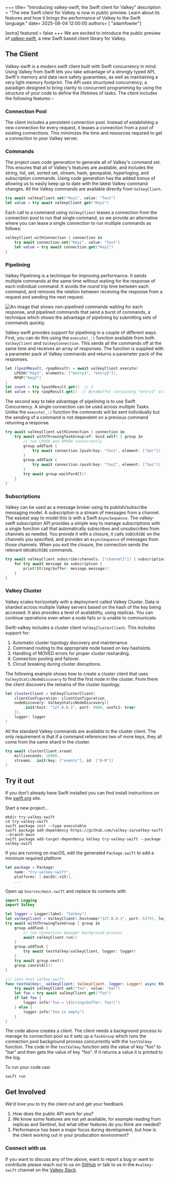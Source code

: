 +++
title= "Introducing valkey-swift, the Swift client for Valkey"
description = "The new Swift client for Valkey is now in public preview. Learn about its features and how it brings the performance of Valkey to the Swift language."
date= 2025-08-04 12:00:00
authors= [ "adamfowler"]

[extra]
featured = false
+++
We are excited to introduce the public preview of [valkey-swift](https://github.com/valkey-io/valkey-swift), a new Swift based client library for Valkey.

## The Client

Valkey-swift is a modern swift client built with Swift concurrency in mind. Using Valkey from Swift lets you take advantage of a strongly typed API, Swift's memory and data race safety guarantees, as well as maintaining a very light memory footprint. The API uses structured concurrency; a paradigm designed to bring clarity to concurrent programming by using the structure of your code to define the lifetimes of tasks. The client includes the following features –

### Connection Pool

The client includes a persistent connection pool. Instead of establishing a new connection for every request, it leases a connection from a pool of existing connections. This minimizes the time and resources required to get a connection to your Valkey server. 

### Commands

The project uses code generation to generate all of Valkey's command set. This ensures that all of Valkey's features are available, and includes the string, list, set, sorted set, stream, hash, geospatial, hyperloglog, and subscription commands. Using code generation has the added bonus of allowing us to easily keep up to date with the latest Valkey command changes. All the Valkey commands are available directly from `ValkeyClient`. 

```swift
try await valkeyClient.set("Key1", value: "Test")
let value = try await valkeyClient.get("Key1")
```

Each call to a command using `ValkeyClient` leases a connection from the connection pool to run that single command, so we provide an alternative where you can lease a single connection to run multiple commands as follows:

```swift
valkeyClient.withConnection { connection in
    try await connection.set("Key1", value: "Test")
    let value = try await connection.get("Key1")
}
```

### Pipelining

Valkey Pipelining is a technique for improving performance. It sends multiple commands at the same time without waiting for the response of each individual command. It avoids the round trip time between each command, and removes the relation between receiving the response from a request and sending the next request.

![An image that shows non-pipelined commands waiting for each response, and pipelined commands that send a burst of commands, a technique which shows the advantage of pipelining by submitting sets of commands quickly.](images/valkey-pipelining.png)

Valkey-swift provides support for pipelining in a couple of different ways. First, you can do this using the `execute(_:)` function available from both `ValkeyClient` and `ValkeyConnection`. This sends all the commands off at the same time and receives an array of responses. The function is supplied with a parameter pack of Valkey commands and returns a parameter pack of the responses.

```swift
let (lpushResult, rpopResult) = await valkeyClient.execute(
    LPUSH("Key2", elements: ["entry1", "entry2"]),
    RPOP("Key2")
)
let count = try lpushResult.get()  // 2
let value = try rpopResult.get()  // ByteBuffer containing "entry1" string
```

The second way to take advantage of pipelining is to use Swift Concurrency. A single connection can be used across multiple Tasks. Unlike the `execute(_:)` function the commands will be sent individually but the sending of a command is not dependent on a previous command returning a response.

```swift
try await valkeyClient.withConnection { connection in
    try await withThrowingTaskGroup(of: Void.self) { group in
        // run LPUSH and RPUSH concurrently 
        group.addTask {
            try await connection.lpush(key: "foo1", element: ["bar"])
        }
        group.addTask {
            try await connection.rpush(key: "foo2", element: ["baz"])
        }
        try await group.waitForAll()
    }
}
```

### Subscriptions

Valkey can be used as a message broker using its publish/subscribe messaging model. A subscription is a stream of messages from a channel. The easiest way to model this is with a Swift `AsyncSequence`. The valkey-swift subscription API provides a simple way to manage subscriptions with a single function call that automatically subscribes and unsubscribes from channels as needed. You provide it with a closure, it calls `SUBSCRIBE` on the channels you specified, and provides an `AsyncSequence` of messages from those channels. When you exit the closure, the connection sends the relevant `UNSUBSCRIBE` commands.

```swift
try await valkeyClient.subscribe(channels: ["channel1"]) { subscription in
    for try await message in subscription {
        print(String(buffer: message.message))
    }
}
```

### Valkey Cluster

Valkey scales horizontally with a deployment called Valkey Cluster. Data is sharded across multiple Valkey servers based on the hash of the key being accessed. It also provides a level of availability, using replicas. You can continue operations even when a node fails or is unable to communicate.

Swift-valkey includes a cluster client `ValkeyClusterClient`. This includes support for:
1. Automatic cluster topology discovery and maintenance.
2. Command routing to the appropriate node based on key hashslots.
3. Handling of MOVED errors for proper cluster resharding.
4. Connection pooling and failover.
5. Circuit breaking during cluster disruptions.

The following example shows how to create a cluster client that uses `ValkeyStaticNodeDiscovery` to find the first node in the cluster. From there the client discovers the remains of the cluster topology.
```swift
let clusterClient = ValkeyClusterClient(
    clientConfiguration: clientConfiguration,
    nodeDiscovery: ValkeyStaticNodeDiscovery([
        .init(host: "127.0.0.1", port: 9000, useTLS: true)
    ]),
    logger: logger
)
```

All the standard Valkey commands are available to the cluster client. The only requirement is that if a command references two of more keys, they all come from the same shard in the cluster.

```swift
try await clusterClient.xread(
    milliseconds: 10000, 
    streams: .init(key: ["events"], id: ["0-0"])
)
```

## Try it out

If you don't already have Swift installed you can find install instructions on the [swift.org](https://www.swift.org/install/) site.

Start a new project...

```
mkdir try-valkey-swift
cd try-valkey-swift
swift package init --type executable
swift package add-dependency https://github.com/valkey-io/valkey-swift --branch main
swift package add-target-dependency Valkey try-valkey-swift --package valkey-swift
```

If you are running on macOS, edit the generated `Package.swift` to add a minimum required platform
```swift
let package = Package(
    name: "try-valkey-swift",
    platforms: [.macOS(.v15)],
    ...
```

Open up `Sources/main.swift` and replace its contents with

```swift
import Logging
import Valkey

let logger = Logger(label: "Valkey")
let valkeyClient = ValkeyClient(.hostname("127.0.0.1", port: 6379), logger: logger)
try await withThrowingTaskGroup { group in
    group.addTask {
        // run connection manager background process
        await valkeyClient.run()
    }
    group.addTask {
        try await testValkey(valkeyClient, logger: logger)
    }
    try await group.next()
    group.cancelAll()
}

/// Lets test valkey-swift.
func testValkey(_ valkeyClient: ValkeyClient, logger: Logger) async throws {
    try await valkeyClient.set("foo", value: "bar")
    let foo = try await valkeyClient.get("foo")
    if let foo {
        logger.info("foo = \(String(buffer: foo))")
    } else {
        logger.info("foo is empty")
    }
}
```

The code above creates a client. The client needs a background process to manage its connection pool so it sets up a `TaskGroup` which runs the connection pool background process concurrently with the `testValkey` function. The code in the `testValkey` function sets the value of key "foo" to "bar" and then gets the value of key "foo". If it returns a value it is printed to the log.

To run your code use:
```
swift run
```

## Get Involved

We'd love you to try the client out and get your feedback.
1. How does the public API work for you?
2. We know some features are not yet available, for example reading from replicas and Sentinel, but what other features do you think are needed?
3. Performance has been a major focus during development, but how is the client working out in your producation environment?

### Connect with us

If you want to discuss any of the above, want to report a bug or want to contribute please reach out to us on [GitHub](https://github.com/valkey-io/valkey-swift/) or talk to us in the `#valkey-swift` channel on the [Valkey Slack](https://valkey-oss-developer.slack.com/join/shared_invite/zt-2nxs51chx-EB9hu9Qdch3GMfRcztTSkQ#/shared-invite/email).